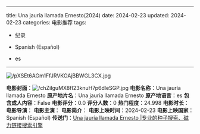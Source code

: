
---
title: Una jauría llamada Ernesto(2024)
date: 2024-02-23
updated: 2024-02-23
categories: 电影推荐
tags:

- 纪录

- Spanish (Español)
- es
---

<img src="https://image.tmdb.org/t/p/original/pXSEt6AGm1FfJRVKOAjBBWGL3CX.jpg" alt="/pXSEt6AGm1FfJRVKOAjBBWGL3CX.jpg" title="/pXSEt6AGm1FfJRVKOAjBBWGL3CX.jpg">

**电影封面**：<img src="https://image.tmdb.org/t/p/w200/chZiIguMX8fI23knuH7p6dleSGP.jpg" alt="/chZiIguMX8fI23knuH7p6dleSGP.jpg" title="/chZiIguMX8fI23knuH7p6dleSGP.jpg">
**电影名称**：Una jauría llamada Ernesto
**原产地片名**：Una jauría llamada Ernesto
**原产地语言**：es
**包含成人内容**：False
**电影评分**：0.0
**评分人数**：0
**热门程度**：24.998
**电影时长**：
**电影导演**：
**电影主演**：
**电影简介**：
**电影上映时间**：2024-02-23
**电影上映国家**：Spanish (Español)
**传送门**：[Una jauría llamada Ernesto |专业的种子搜索、磁力链接搜索引擎](https://movie.amd794.com:2083/?search=Una%20jaur%C3%ADa%20llamada%20Ernesto&ordering=&mode=match_phrase&page_size=10&page=1)

